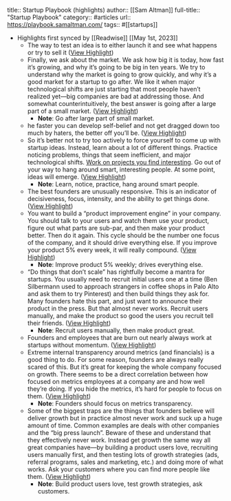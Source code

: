 title:: Startup Playbook (highlights)
author:: [[Sam Altman]]
full-title:: "Startup Playbook"
category:: #articles
url:: https://playbook.samaltman.com/
tags:: #[[startups]]

- Highlights first synced by [[Readwise]] [[May 1st, 2023]]
	- The way to test an idea is to either launch it and see what happens or try to sell it ([View Highlight](https://read.readwise.io/read/01gz7n87xd6apec8qteqczp1re))
	- Finally, we ask about the market. We ask how big it is today, how fast it’s growing, and why it’s going to be big in ten years. We try to understand why the market is going to grow quickly, and why it’s a good market for a startup to go after. We like it when major technological shifts are just starting that most people haven’t realized yet—big companies are bad at addressing those. And somewhat counterintuitively, the best answer is going after a large part of a small market. ([View Highlight](https://read.readwise.io/read/01gz7n92n2f59hkvjje8xj1ymd))
		- **Note**: Go after large part of small market.
	- he faster you can develop self-belief and not get dragged down too much by haters, the better off you’ll be. ([View Highlight](https://read.readwise.io/read/01gz7n9x5gagydvg6v5jyecb8f))
	- So it’s better not to try too actively to force yourself to come up with startup ideas. Instead, learn about a lot of different things. Practice noticing problems, things that seem inefficient, and major technological shifts. [Work on projects you find interesting](http://blog.samaltman.com/projects-and-companies). Go out of your way to hang around smart, interesting people. At some point, ideas will emerge. ([View Highlight](https://read.readwise.io/read/01gz7nac4fnfgwy1k1byk6wp75))
		- **Note**: Learn, notice, practice, hang around smart people.
	- The best founders are unusually responsive. This is an indicator of decisiveness, focus, intensity, and the ability to get things done. ([View Highlight](https://read.readwise.io/read/01gz7nb0veygdf8bf75cwmp749))
	- You want to build a “product improvement engine” in your company. You should talk to your users and watch them use your product, figure out what parts are sub-par, and then make your product better. Then do it again. This cycle should be the number one focus of the company, and it should drive everything else. If you improve your product 5% every week, it will really compound. ([View Highlight](https://read.readwise.io/read/01gz7nbdx7y7q1vhxayh8w0ax3))
		- **Note**: Improve product 5% weekly; drives everything else.
	- “Do things that don’t scale” has rightfully become a mantra for startups. You usually need to recruit initial users one at a time (Ben Silbermann used to approach strangers in coffee shops in Palo Alto and ask them to try Pinterest) and then build things they ask for. Many founders hate this part, and just want to announce their product in the press. But that almost never works. Recruit users manually, and make the product so good the users you recruit tell their friends. ([View Highlight](https://read.readwise.io/read/01gz7nc4d0vbkwvct90617e0d1))
		- **Note**: Recruit users manually, then make product great.
	- Founders and employees that are burn out nearly always work at startups without momentum. ([View Highlight](https://read.readwise.io/read/01gz7ncyervr1yx29kn0ng05wz))
	- Extreme internal transparency around metrics (and financials) is a good thing to do. For some reason, founders are always really scared of this. But it’s great for keeping the whole company focused on growth. There seems to be a direct correlation between how focused on metrics employees at a company are and how well they’re doing. If you hide the metrics, it’s hard for people to focus on them. ([View Highlight](https://read.readwise.io/read/01gz7ndf55pqrwfphhwgk8b2yr))
		- **Note**: Founders should focus on metrics transparency.
	- Some of the biggest traps are the things that founders believe will deliver growth but in practice almost never work and suck up a huge amount of time. Common examples are deals with other companies and the “big press launch”. Beware of these and understand that they effectively never work. Instead get growth the same way all great companies have—by building a product users love, recruiting users manually first, and then testing lots of growth strategies (ads, referral programs, sales and marketing, etc.) and doing more of what works. Ask your customers where you can find more people like them. ([View Highlight](https://read.readwise.io/read/01gz7neaw331j0bc0kadcmwqma))
		- **Note**: Build product users love, test growth strategies, ask customers.